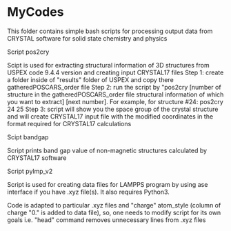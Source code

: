# MyCodes
This folder contains simple bash scripts for processing output data from CRYSTAL software for solid state chemistry and physics

Script pos2cry

Scipt is used for extracting structural information of 3D structures from USPEX code 9.4.4 version and creating input CRYSTAL17 files
Step 1: create a folder inside of "results" folder of USPEX and copy there gatheredPOSCARS_order file
Step 2: run the script by "pos2cry [number of structure in the gatheredPOSCARS_order file structural information of which you want to extract] [next number]. For example, for structure #24: pos2cry 24 25 
Step 3: script will show you the space group of the crystal structure and will create CRYSTAL17 input file with the modified coordinates in the format required for CRYSTAL17 calculations

Scipt bandgap

Script prints band gap value of non-magnetic structures calculated by CRYSTAL17 software

Script pylmp_v2

Script is used for creating data files for LAMPPS program by using ase interface if you have .xyz file(s). It also requires Python3. 

Code is adapted to particular .xyz files and "charge" atom_style (column of charge "0." is added to data file), so, one needs to modify script for its own goals i.e. "head" command removes unnecessary lines from .xyz files 
